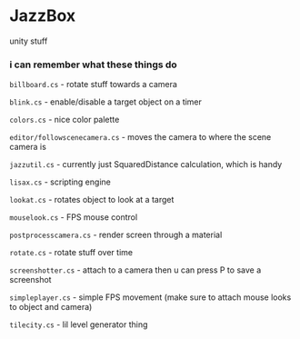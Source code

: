 # JazzBox
 unity stuff

### i can remember what these things do

`billboard.cs` - rotate stuff towards a camera

`blink.cs` - enable/disable a target object on a timer

`colors.cs` - nice color palette

`editor/followscenecamera.cs` - moves the camera to where the scene camera is

`jazzutil.cs` - currently just SquaredDistance calculation, which is handy

`lisax.cs` - scripting engine

`lookat.cs` - rotates object to look at a target

`mouselook.cs` - FPS mouse control

`postprocesscamera.cs` - render screen through a material

`rotate.cs` - rotate stuff over time

`screenshotter.cs` - attach to a camera then u can press P to save a screenshot

`simpleplayer.cs` - simple FPS movement (make sure to attach mouse looks to object and camera)

`tilecity.cs` - lil level generator thing